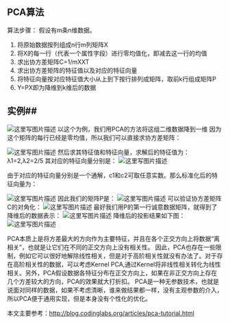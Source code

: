 ## PCA算法 ##
算法步骤：
假设有m条n维数据。
1. 将原始数据按列组成n行m列矩阵X
2. 将X的每一行（代表一个属性字段）进行零均值化，即减去这一行的均值
3. 求出协方差矩阵C=1/mXXT
4. 求出协方差矩阵的特征值以及对应的特征向量
5. 将特征向量按对应特征值大小从上到下按行排列成矩阵，取前k行组成矩阵P
6. Y=PX即为降维到k维后的数据


## 实例##
![这里写图片描述](http://img.blog.csdn.net/20150620085232564) 
以这个为例，我们用PCA的方法将这组二维数据降到一维
因为这个矩阵的每行已经是零均值，所以我们可以直接求协方差矩阵：

![这里写图片描述](http://img.blog.csdn.net/20150620085456280)
然后求其特征值和特征向量，求解后的特征值为：
λ1=2,λ2=2/5
其对应的特征向量分别是：
![这里写图片描述](http://img.blog.csdn.net/20150620085644397)

由于对应的特征向量分别是一个通解，c1和c2可取任意实数。那么标准化后的特征向量为：

![这里写图片描述](http://img.blog.csdn.net/20150620085933349)
因此我们的矩阵P是：
![这里写图片描述](http://img.blog.csdn.net/20150620090041360)
可以验证协方差矩阵C的对角化：
![这里写图片描述](http://img.blog.csdn.net/20150620090200912)
最好我们用P的第一行诚意数据矩阵，就得到了降维后的数据表示：
![这里写图片描述](http://img.blog.csdn.net/20150620090347725)
降维后的投影结果如下图：
![这里写图片描述](http://img.blog.csdn.net/20150620090450178)

PCA本质上是将方差最大的方向作为主要特征，并且在各个正交方向上将数据“离相关”，也就是让它们在不同的正交方向上没有相关性。
因此，PCA也存在一些限制，例如它可以很好地解除线性相关，但是对于高阶相关性就没有办法了。对于存在高阶相关性的数据，可以考虑Kernel PCA,通过Kernel将非线性相关转化为线性相关。另外，PCA假设数据各特征分布在正交方向上，如果在非正交方向上存在几个方差较大的方向，PCA的效果就大打折扣。
PCA是一种无参数技术，也就是说面对同样的数据，如果不考虑清晰，谁来做结果都一样，没有主观参数的介入，所以PCA便于通用实现，但是本身没有个性化的优化。

本文主要参考：http://blog.codinglabs.org/articles/pca-tutorial.html